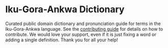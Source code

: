 
# Iku-Gora-Ankwa Dictionary

Curated public domain dictionary and pronunciation guide for terms in the Iku-Gora-Ankwa language. See the [contributing guide](https://github.com/drumworkteam/term/blob/make/.github/contributing.md) for details on how to contribute. We would love your support, even if it is just fixing a word or adding a single definition. Thank you for all your help!